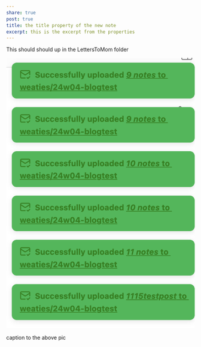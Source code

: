 ```yaml
---
share: true
post: true
title: the title property of the new note
excerpt: this is the excerpt from the properties
---
```






This should should up in the LettersToMom folder


![CleanShot 2024-01-14 at 11.34.38@2x.png](./attachments/CleanShot%202024-01-14%20at%2011.34.38@2x.png)

caption to the above pic